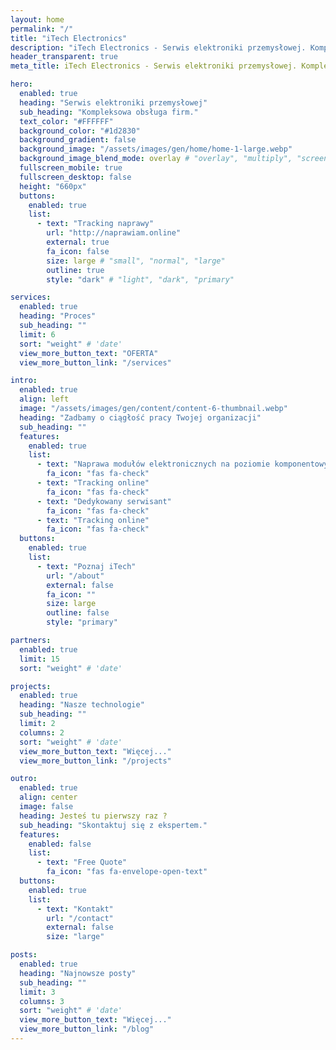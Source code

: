 ```yaml
---
layout: home
permalink: "/"
title: "iTech Electronics"
description: "iTech Electronics - Serwis elektroniki przemysłowej. Kompleksowa obsługa firm. Bydgoszcz"
header_transparent: true
meta_title: iTech Electronics - Serwis elektroniki przemysłowej. Kompleksowa obsługa firm. Bydgoszcz

hero:
  enabled: true
  heading: "Serwis elektroniki przemysłowej"
  sub_heading: "Kompleksowa obsługa firm."
  text_color: "#FFFFFF"
  background_color: "#1d2830"
  background_gradient: false
  background_image: "/assets/images/gen/home/home-1-large.webp"
  background_image_blend_mode: overlay # "overlay", "multiply", "screen"
  fullscreen_mobile: true
  fullscreen_desktop: false
  height: "660px"
  buttons:
    enabled: true
    list:
      - text: "Tracking naprawy"
        url: "http://naprawiam.online"
        external: true
        fa_icon: false
        size: large # "small", "normal", "large"
        outline: true
        style: "dark" # "light", "dark", "primary"

services:
  enabled: true
  heading: "Proces"
  sub_heading: ""
  limit: 6
  sort: "weight" # 'date'
  view_more_button_text: "OFERTA"
  view_more_button_link: "/services"

intro:
  enabled: true
  align: left
  image: "/assets/images/gen/content/content-6-thumbnail.webp"
  heading: "Zadbamy o ciągłość pracy Twojej organizacji"
  sub_heading: ""
  features:
    enabled: true
    list:
      - text: "Naprawa modułów elektronicznych na poziomie komponentowym"
        fa_icon: "fas fa-check"
      - text: "Tracking online"
        fa_icon: "fas fa-check"
      - text: "Dedykowany serwisant"
        fa_icon: "fas fa-check"
      - text: "Tracking online"
        fa_icon: "fas fa-check"
  buttons:
    enabled: true
    list:
      - text: "Poznaj iTech"
        url: "/about"
        external: false
        fa_icon: ""
        size: large
        outline: false
        style: "primary"

partners:
  enabled: true
  limit: 15
  sort: "weight" # 'date'

projects:
  enabled: true
  heading: "Nasze technologie"
  sub_heading: ""
  limit: 2
  columns: 2
  sort: "weight" # 'date'
  view_more_button_text: "Więcej..."
  view_more_button_link: "/projects"

outro:
  enabled: true
  align: center
  image: false
  heading: Jesteś tu pierwszy raz ?
  sub_heading: "Skontaktuj się z ekspertem."
  features:
    enabled: false
    list:
      - text: "Free Quote"
        fa_icon: "fas fa-envelope-open-text"
  buttons:
    enabled: true
    list:
      - text: "Kontakt"
        url: "/contact"
        external: false
        size: "large"

posts:
  enabled: true
  heading: "Najnowsze posty"
  sub_heading: ""
  limit: 3
  columns: 3
  sort: "weight" # 'date'
  view_more_button_text: "Więcej..."
  view_more_button_link: "/blog"
---
```

